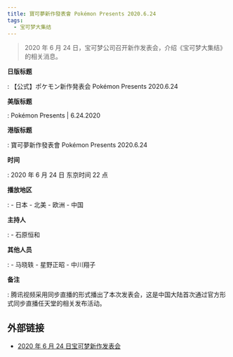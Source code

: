 ```yaml
---
title: 寶可夢新作發表會 Pokémon Presents 2020.6.24
tags:
  - 宝可梦大集结
---
```


> 2020 年 6 月 24 日，宝可梦公司召开新作发表会，介绍《宝可梦大集结》的相关消息。

**日版标题**

:   【公式】ポケモン新作発表会 Pokémon Presents 2020.6.24

**美版标题**

:   Pokémon Presents | 6.24.2020

**港版标题**

:   寶可夢新作發表會 Pokémon Presents 2020.6.24

**时间**

:   2020 年 6 月 24 日 东京时间 22 点

**播放地区**

:   - 日本
    - 北美
    - 欧洲
    - 中国

**主持人**

:   - 石原恒和

**其他人员**

:   - 马晓轶
    - 星野正昭
    - 中川翔子

**备注**

:   腾讯视频采用同步直播的形式播出了本次发表会，这是中国大陆首次通过官方形式同步直播任天堂的相关发布活动。

## 外部链接

- [2020 年 6 月 24 日宝可梦新作发表会](https://www.bilibili.com/video/BV19o4y1d73t/)
